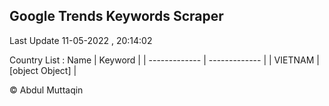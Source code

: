 

## Google Trends Keywords Scraper 
 
Last Update 11-05-2022 , 20:14:02

Country List :
 Name  | Keyword |
| ------------- | ------------- |
| VIETNAM | [object Object] |



© Abdul Muttaqin 
